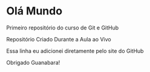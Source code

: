 # Olá Mundo
Primeiro repositório do curso de Git e GitHub

Repositório Criado Durante a Aula ao Vivo

Essa linha eu adicionei diretamente pelo site do GitHub

Obrigado Guanabara!
